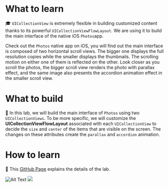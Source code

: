 # What to learn
:mortar_board: `UICollectionView` is extremely flexible in building customized content thanks to its powerful `UICollectionViewFlowLayout`. We are using it to build the main interface of the native iOS `Photos`app. 

Check out the `Photos` native app on iOS, you will find out the main interface is composed of two horizontal scroll views. The bigger one displays the full resolution copies while the smaller displays the thumbnails. The scrolling motion on either one of them is reflected on the other. Look closer as you scroll the photos, the bigger scroll view renders the photo with parallax effect, and the same image also presents the accordion animation effect in the smaller scroll view. 

# What to build
:construction_worker: In this lab, we will build the main interface of `Photos` using two `UICollectionViews`. To be more specific, we will customize the **UICollectionViewFlowLayout** associated with each `UICollectionView` to decide the `size` and `center` of the items that are visible on the screen. The changes on these attributes create the `parallax` and `accordion` animation. 

# How to learn
:microscope: This [GitHub Page](https://ripplearc.github.io/iOS-UI-Scrollling-Album/) explains the details of the lab.

![Alt Text](https://ripplearc.github.io/images/iOS/UI/ScrollingAlbum/scroll_example.gif)
![](https://raw.github.com/pyro2927/GKLParallaxPictures/master/screenshot1.gif)



